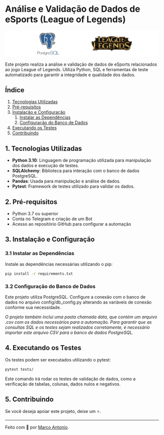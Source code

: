 # Análise e Validação de Dados de eSports (League of Legends)

<div align="center">
  <img src="assets/banner-repositorio-postgresql-python-data-test-lol-esports.png" />
</div>

Este projeto realiza a análise e validação de dados de eSports relacionados ao jogo League of Legends. Utiliza Python, SQL e ferramentas de teste automatizado para garantir a integridade e qualidade dos dados.

## Índice

1. [Tecnologias Utilizadas](#1-tecnologias-utilizadas)
2. [Pré-requisitos](#2-pré-requisitos)
3. [Instalação e Configuração](#3-instalação-e-configuração)
    1. [Instalar as Dependências](#31-instalar-as-dependências)
    2. [Configuração do Banco de Dados](#32-configuração-do-banco-de-dados)
4. [Executando os Testes](#4-executando-os-testes)
5. [Contribuindo](#5-contribuindo)

## 1. Tecnologias Utilizadas

- **Python 3.10**: Linguagem de programação utilizada para manipulação dos dados e execução de testes.
- **SQLAlchemy**: Biblioteca para interação com o banco de dados PostgreSQL.
- **Pandas**: Usada para manipulação e análise de dados.
- **Pytest**: Framework de testes utilizado para validar os dados.

## 2. Pré-requisitos

- Python 3.7 ou superior
- Conta no Telegram e criação de um Bot
- Acesso ao repositório GitHub para configurar a automação

## 3. Instalação e Configuração

### 3.1 Instalar as Dependências

Instale as dependências necessárias utilizando o pip:

```bash
pip install -r requirements.txt
```

### 3.2 Configuração do Banco de Dados

Este projeto utiliza PostgreSQL. Configure a conexão com o banco de dados no arquivo config/db_config.py alterando as variáveis de conexão conforme sua necessidade.

*O projeto também inclui uma pasta chamada data, que contém um arquivo .csv com os dados necessários para a automação. Para garantir que as consultas SQL e os testes sejam realizados corretamente, é necessário importar este arquivo CSV para o banco de dados PostgreSQL.*

## 4. Executando os Testes

Os testes podem ser executados utilizando o pytest:

```bash
pytest tests/
```

Este comando irá rodar os testes de validação de dados, como a verificação de tabelas, colunas, dados nulos e negativos.

## 5. Contribuindo
Se você deseja apoiar este projeto, deixe um ⭐.

___

Feito com 💙 por [Marco Antonio](https://www.linkedin.com/in/mrk-silva/).